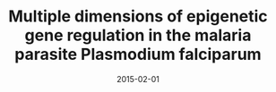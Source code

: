 ---
title: "Multiple dimensions of epigenetic gene regulation in the malaria parasite Plasmodium falciparum"
collection: publications
permalink: /publications/2015-02-01-Multiple-dimensions-of-epigenetic-gene-regulation-in-the-malaria-parasite-Plasmodium-falciparum
date: 2015-02-01
paperurl: 'https://doi.org/10.1002/bies.201400145'
citation: 'F.&nbsp;Ay, E.&nbsp;M. Bunnik, N.&nbsp;Varoquaux, J.-P. Vert, W.&nbsp;S. Noble, &amp; K.&nbsp;G. Le&nbsp;Roch.
Multiple dimensions of epigenetic gene regulation in the malaria parasite <span class="bibtex-protected">Plasmodium</span> falciparum.
<em>BioEssays</em>, 37(2):182–194, 2015.'
---